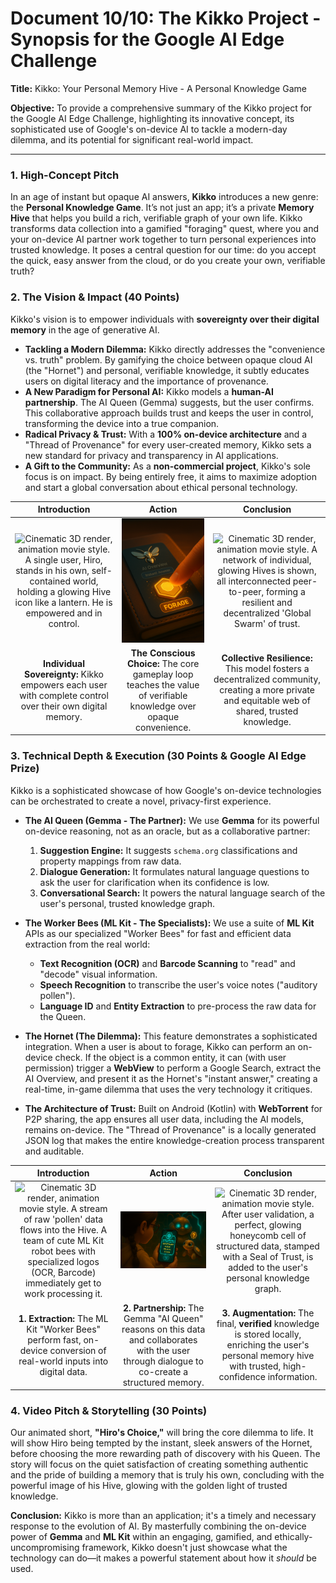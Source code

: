# Document 10/10: The Kikko Project - Synopsis for the Google AI Edge Challenge

**Title:** Kikko: Your Personal Memory Hive - A Personal Knowledge Game

**Objective:** To provide a comprehensive summary of the Kikko project for the Google AI Edge Challenge, highlighting its innovative concept, its sophisticated use of Google's on-device AI to tackle a modern-day dilemma, and its potential for significant real-world impact.

---

### **1. High-Concept Pitch**

In an age of instant but opaque AI answers, **Kikko** introduces a new genre: the **Personal Knowledge Game**. It’s not just an app; it’s a private **Memory Hive** that helps you build a rich, verifiable graph of your own life. Kikko transforms data collection into a gamified "foraging" quest, where you and your on-device AI partner work together to turn personal experiences into trusted knowledge. It poses a central question for our time: do you accept the quick, easy answer from the cloud, or do you create your own, verifiable truth?

### **2. The Vision & Impact (40 Points)**

Kikko's vision is to empower individuals with **sovereignty over their digital memory** in the age of generative AI.

*   **Tackling a Modern Dilemma:** Kikko directly addresses the "convenience vs. truth" problem. By gamifying the choice between opaque cloud AI (the "Hornet") and personal, verifiable knowledge, it subtly educates users on digital literacy and the importance of provenance.
*   **A New Paradigm for Personal AI:** Kikko models a **human-AI partnership**. The AI Queen (Gemma) suggests, but the user confirms. This collaborative approach builds trust and keeps the user in control, transforming the device into a true companion.
*   **Radical Privacy & Trust:** With a **100% on-device architecture** and a "Thread of Provenance" for every user-created memory, Kikko sets a new standard for privacy and transparency in AI applications.
*   **A Gift to the Community:** As a **non-commercial project**, Kikko's sole focus is on impact. By being entirely free, it aims to maximize adoption and start a global conversation about ethical personal technology.

| Introduction | Action | Conclusion |
| :---: | :---: | :---: |
| <img src="illustrations/impact_intro.png" alt="Cinematic 3D render, animation movie style. A single user, Hiro, stands in his own, self-contained world, holding a glowing Hive icon like a lantern. He is empowered and in control."> | <img src="illustrations/s3_revised_action.png" alt="Cinematic 3D render, animation movie style. Hiro's finger decisively bypasses a cloud AI's offer and presses the golden 'Forage' button, choosing to create his own knowledge."> | <img src="illustrations/impact_conclusion.png" alt="Cinematic 3D render, animation movie style. A network of individual, glowing Hives is shown, all interconnected peer-to-peer, forming a resilient and decentralized 'Global Swarm' of trust."> |
| **Individual Sovereignty:** Kikko empowers each user with complete control over their own digital memory. | **The Conscious Choice:** The core gameplay loop teaches the value of verifiable knowledge over opaque convenience. | **Collective Resilience:** This model fosters a decentralized community, creating a more private and equitable web of shared, trusted knowledge. |

### **3. Technical Depth & Execution (30 Points & Google AI Edge Prize)**

Kikko is a sophisticated showcase of how Google's on-device technologies can be orchestrated to create a novel, privacy-first experience.

*   **The AI Queen (Gemma - The Partner):** We use **Gemma** for its powerful on-device reasoning, not as an oracle, but as a collaborative partner:
    1.  **Suggestion Engine:** It suggests `schema.org` classifications and property mappings from raw data.
    2.  **Dialogue Generation:** It formulates natural language questions to ask the user for clarification when its confidence is low.
    3.  **Conversational Search:** It powers the natural language search of the user's personal, trusted knowledge graph.

*   **The Worker Bees (ML Kit - The Specialists):** We use a suite of **ML Kit** APIs as our specialized "Worker Bees" for fast and efficient data extraction from the real world:
    *   **Text Recognition (OCR)** and **Barcode Scanning** to "read" and "decode" visual information.
    *   **Speech Recognition** to transcribe the user's voice notes ("auditory pollen").
    *   **Language ID** and **Entity Extraction** to pre-process the raw data for the Queen.

*   **The Hornet (The Dilemma):** This feature demonstrates a sophisticated integration. When a user is about to forage, Kikko can perform an on-device check. If the object is a common entity, it can (with user permission) trigger a **WebView** to perform a Google Search, extract the AI Overview, and present it as the Hornet's "instant answer," creating a real-time, in-game dilemma that uses the very technology it critiques.

*   **The Architecture of Trust:** Built on Android (Kotlin) with **WebTorrent** for P2P sharing, the app ensures all user data, including the AI models, remains on-device. The "Thread of Provenance" is a locally generated JSON log that makes the entire knowledge-creation process transparent and auditable.

| Introduction | Action | Conclusion |
| :---: | :---: | :---: |
| <img src="illustrations/tech_intro.png" alt="Cinematic 3D render, animation movie style. A stream of raw 'pollen' data flows into the Hive. A team of cute ML Kit robot bees with specialized logos (OCR, Barcode) immediately get to work processing it."> | <img src="illustrations/gemma_action.png" alt="Cinematic 3D render, animation movie style. The processed data streams flow to the powerful AI Queen (Gemma). She analyzes the streams and presents a structured suggestion to the user for confirmation."> | <img src="illustrations/tech_conclusion.png" alt="Cinematic 3D render, animation movie style. After user validation, a perfect, glowing honeycomb cell of structured data, stamped with a Seal of Trust, is added to the user's personal knowledge graph."> |
| **1. Extraction:** The ML Kit "Worker Bees" perform fast, on-device conversion of real-world inputs into digital data. | **2. Partnership:** The Gemma "AI Queen" reasons on this data and collaborates with the user through dialogue to co-create a structured memory. | **3. Augmentation:** The final, **verified** knowledge is stored locally, enriching the user's personal memory hive with trusted, high-confidence information. |

### **4. Video Pitch & Storytelling (30 Points)**

Our animated short, **"Hiro's Choice,"** will bring the core dilemma to life. It will show Hiro being tempted by the instant, sleek answers of the Hornet, before choosing the more rewarding path of discovery with his Queen. The story will focus on the quiet satisfaction of creating something authentic and the pride of building a memory that is truly his own, concluding with the powerful image of his Hive, glowing with the golden light of trusted knowledge.

**Conclusion:**
Kikko is more than an application; it's a timely and necessary response to the evolution of AI. By masterfully combining the on-device power of **Gemma** and **ML Kit** within an engaging, gamified, and ethically-uncompromising framework, Kikko doesn't just showcase what the technology can do—it makes a powerful statement about how it *should* be used.